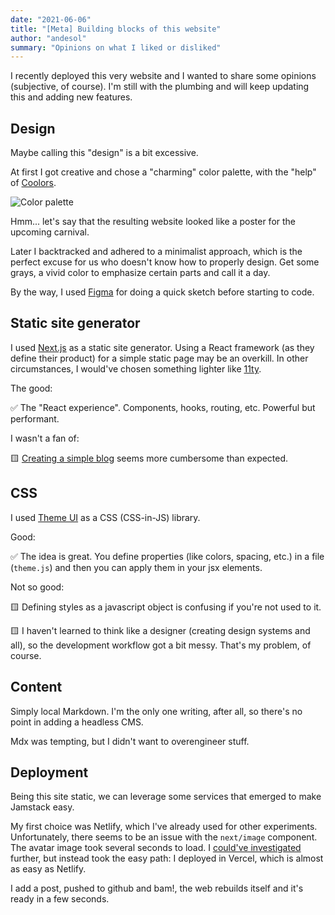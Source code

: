 ```yaml
---
date: "2021-06-06"
title: "[Meta] Building blocks of this website"
author: "andesol"
summary: "Opinions on what I liked or disliked"
---
```


I recently deployed this very website and I wanted to share some opinions (subjective, of course). I'm still with the plumbing and will keep updating this and adding new features.

## Design

Maybe calling this "design" is a bit excessive.

At first I got creative and chose a "charming" color palette, with the "help" of [Coolors](https://coolors.co/).

![Color palette](/post-img/color-palette.png)

Hmm... let's say that the resulting website looked like a poster for the upcoming carnival.

Later I backtracked and adhered to a minimalist approach, which is the perfect excuse for us who doesn't know how to properly design. Get some grays, a vivid color to emphasize certain parts and call it a day.

By the way, I used [Figma](https://www.figma.com/) for doing a quick sketch before starting to code.

## Static site generator

I used [Next.js](https://nextjs.org/) as a static site generator. Using a React framework (as they define their product) for a simple static page may be an overkill. In other circumstances, I would've chosen something lighter like [11ty](https://www.11ty.dev/).

The good:

✅ The "React experience". Components, hooks, routing, etc. Powerful but performant.

I wasn't a fan of:

🟨 [Creating a simple blog](https://www.netlify.com/blog/2020/05/04/building-a-markdown-blog-with-next-9.4-and-netlify/?utm_source=github&utm_medium=blog-cs&utm_campaign=devex) seems more cumbersome than expected.

## CSS

I used [Theme UI](https://theme-ui.com/home/) as a CSS (CSS-in-JS) library.

Good:

✅ The idea is great. You define properties (like colors, spacing, etc.) in a file (`theme.js`) and then you can apply them in your jsx elements.

Not so good:

🟨 Defining styles as a javascript object is confusing if you're not used to it.

🟨 I haven't learned to think like a designer (creating design systems and all), so the development workflow got a bit messy. That's my problem, of course.

## Content

Simply local Markdown. I'm the only one writing, after all, so there's no point in adding a headless CMS.

Mdx was tempting, but I didn't want to overengineer stuff.

## Deployment

Being this site static, we can leverage some services that emerged to make Jamstack easy.

My first choice was Netlify, which I've already used for other experiments. Unfortunately, there seems to be an issue with the `next/image` component. The avatar image took several seconds to load. I [could've investigated](https://rhnmht30.dev/blog/next-image-with-netlify) further, but instead took the easy path: I deployed in Vercel, which is almost as easy as Netlify.

I add a post, pushed to github and bam!, the web rebuilds itself and it's ready in a few seconds.
